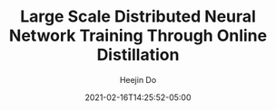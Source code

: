 ---
layout: post
title:  "Large Scale Distributed Neural Network Training Through Online Distillation"
date:   2021-02-16T14:25:52-05:00
author: Heejin Do
categories: 
tags:	nmt knowledge-distillation paper review
---